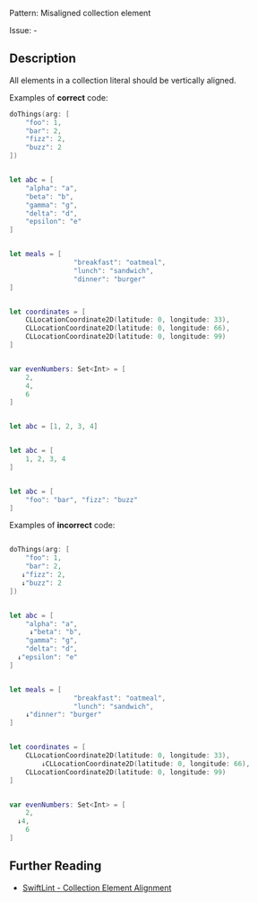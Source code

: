 Pattern: Misaligned collection element

Issue: -

## Description

All elements in a collection literal should be vertically aligned.

Examples of **correct** code:
```swift
doThings(arg: [
    "foo": 1,
    "bar": 2,
    "fizz": 2,
    "buzz": 2
])


let abc = [
    "alpha": "a",
    "beta": "b",
    "gamma": "g",
    "delta": "d",
    "epsilon": "e"
]


let meals = [
                "breakfast": "oatmeal",
                "lunch": "sandwich",
                "dinner": "burger"
]


let coordinates = [
    CLLocationCoordinate2D(latitude: 0, longitude: 33),
    CLLocationCoordinate2D(latitude: 0, longitude: 66),
    CLLocationCoordinate2D(latitude: 0, longitude: 99)
]


var evenNumbers: Set<Int> = [
    2,
    4,
    6
]


let abc = [1, 2, 3, 4]


let abc = [
    1, 2, 3, 4
]


let abc = [
    "foo": "bar", "fizz": "buzz"
]

```
Examples of **incorrect** code:
```swift

doThings(arg: [
    "foo": 1,
    "bar": 2,
   ↓"fizz": 2,
   ↓"buzz": 2
])


let abc = [
    "alpha": "a",
     ↓"beta": "b",
    "gamma": "g",
    "delta": "d",
  ↓"epsilon": "e"
]


let meals = [
                "breakfast": "oatmeal",
                "lunch": "sandwich",
    ↓"dinner": "burger"
]


let coordinates = [
    CLLocationCoordinate2D(latitude: 0, longitude: 33),
        ↓CLLocationCoordinate2D(latitude: 0, longitude: 66),
    CLLocationCoordinate2D(latitude: 0, longitude: 99)
]


var evenNumbers: Set<Int> = [
    2,
  ↓4,
    6
]

```

## Further Reading

* [SwiftLint - Collection Element Alignment](https://realm.github.io/SwiftLint/collection_element_alignment.html)